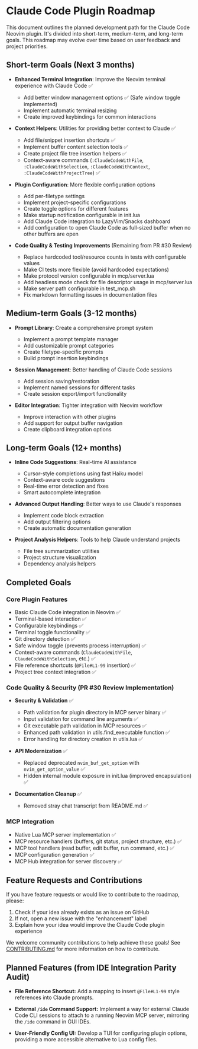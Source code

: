
# Claude Code Plugin Roadmap

This document outlines the planned development path for the Claude Code Neovim plugin. It's divided into short-term, medium-term, and long-term goals. This roadmap may evolve over time based on user feedback and project priorities.

## Short-term Goals (Next 3 months)

- **Enhanced Terminal Integration**: Improve the Neovim terminal experience with Claude Code ✅
  - Add better window management options ✅ (Safe window toggle implemented)
  - Implement automatic terminal resizing
  - Create improved keybindings for common interactions

- **Context Helpers**: Utilities for providing better context to Claude ✅
  - Add file/snippet insertion shortcuts ✅
  - Implement buffer content selection tools ✅
  - Create project file tree insertion helpers ✅
  - Context-aware commands (`:ClaudeCodeWithFile`, `:ClaudeCodeWithSelection`, `:ClaudeCodeWithContext`, `:ClaudeCodeWithProjectTree`) ✅

- **Plugin Configuration**: More flexible configuration options
  - Add per-filetype settings
  - Implement project-specific configurations
  - Create toggle options for different features
  - Make startup notification configurable in init.lua
  - Add Claude Code integration to LazyVim/Snacks dashboard
  - Add configuration to open Claude Code as full-sized buffer when no other buffers are open

- **Code Quality & Testing Improvements** (Remaining from PR #30 Review)
  - Replace hardcoded tool/resource counts in tests with configurable values
  - Make CI tests more flexible (avoid hardcoded expectations)
  - Make protocol version configurable in mcp/server.lua
  - Add headless mode check for file descriptor usage in mcp/server.lua
  - Make server path configurable in test_mcp.sh
  - Fix markdown formatting issues in documentation files

## Medium-term Goals (3-12 months)

- **Prompt Library**: Create a comprehensive prompt system
  - Implement a prompt template manager
  - Add customizable prompt categories
  - Create filetype-specific prompts
  - Build prompt insertion keybindings

- **Session Management**: Better handling of Claude Code sessions
  - Add session saving/restoration
  - Implement named sessions for different tasks
  - Create session export/import functionality

- **Editor Integration**: Tighter integration with Neovim workflow
  - Improve interaction with other plugins
  - Add support for output buffer navigation
  - Create clipboard integration options

## Long-term Goals (12+ months)

- **Inline Code Suggestions**: Real-time AI assistance
  - Cursor-style completions using fast Haiku model
  - Context-aware code suggestions
  - Real-time error detection and fixes
  - Smart autocomplete integration

- **Advanced Output Handling**: Better ways to use Claude's responses
  - Implement code block extraction
  - Add output filtering options
  - Create automatic documentation generation

- **Project Analysis Helpers**: Tools to help Claude understand projects
  - File tree summarization utilities
  - Project structure visualization
  - Dependency analysis helpers

## Completed Goals

### Core Plugin Features

- Basic Claude Code integration in Neovim ✅
- Terminal-based interaction ✅
- Configurable keybindings ✅
- Terminal toggle functionality ✅
- Git directory detection ✅
- Safe window toggle (prevents process interruption) ✅
- Context-aware commands (`ClaudeCodeWithFile`, `ClaudeCodeWithSelection`, etc.) ✅
- File reference shortcuts (`@File#L1-99` insertion) ✅
- Project tree context integration ✅

### Code Quality & Security (PR #30 Review Implementation)

- **Security & Validation** ✅
  - Path validation for plugin directory in MCP server binary ✅
  - Input validation for command line arguments ✅
  - Git executable path validation in MCP resources ✅
  - Enhanced path validation in utils.find_executable function ✅
  - Error handling for directory creation in utils.lua ✅

- **API Modernization** ✅
  - Replaced deprecated `nvim_buf_get_option` with `nvim_get_option_value` ✅
  - Hidden internal module exposure in init.lua (improved encapsulation) ✅

- **Documentation Cleanup** ✅
  - Removed stray chat transcript from README.md ✅

### MCP Integration

- Native Lua MCP server implementation ✅
- MCP resource handlers (buffers, git status, project structure, etc.) ✅
- MCP tool handlers (read buffer, edit buffer, run command, etc.) ✅
- MCP configuration generation ✅
- MCP Hub integration for server discovery ✅

## Feature Requests and Contributions

If you have feature requests or would like to contribute to the roadmap, please:

1. Check if your idea already exists as an issue on GitHub
2. If not, open a new issue with the "enhancement" label
3. Explain how your idea would improve the Claude Code plugin experience

We welcome community contributions to help achieve these goals! See [CONTRIBUTING.md](CONTRIBUTING.md) for more information on how to contribute.

## Planned Features (from IDE Integration Parity Audit)

- **File Reference Shortcut:**
  Add a mapping to insert `@File#L1-99` style references into Claude prompts.

- **External `/ide` Command Support:**
  Implement a way for external Claude Code CLI sessions to attach to a running Neovim MCP server, mirroring the `/ide` command in GUI IDEs.

- **User-Friendly Config UI:**
  Develop a TUI for configuring plugin options, providing a more accessible alternative to Lua config files.

